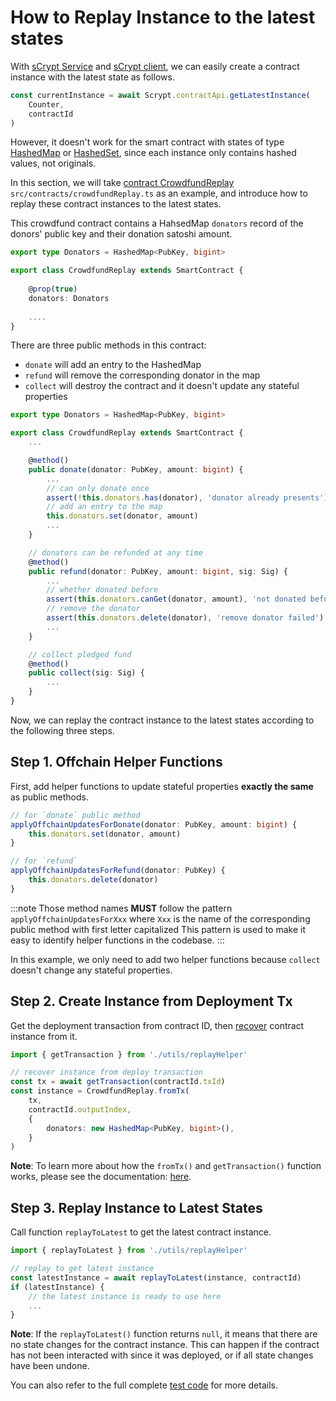 # How to Replay Instance to the latest states

With [sCrypt Service](./how-to-integrate-scrypt-service.md) and [sCrypt client](./how-to-integrate-scrypt-service.md#step-1-initialize-client), we can easily create a contract instance with the latest state as follows.

```ts
const currentInstance = await Scrypt.contractApi.getLatestInstance(
    Counter,
    contractId
)
```

However, it doesn't work for the smart contract with states of type [HashedMap](../how-to-write-a-contract/built-ins.md#hashedmap) or [HashedSet](../how-to-write-a-contract/built-ins.md#hashedset), since each instance only contains hashed values, not originals.

In this section, we will take [contract CrowdfundReplay](https://github.com/sCrypt-Inc/boilerplate/blob/master/src/contracts/crowdfundReplay.ts) `src/contracts/crowdfundReplay.ts` as an example, and introduce how to replay these contract instances to the latest states.

This crowdfund contract contains a HahsedMap `donators` record of the donors' public key and their donation satoshi amount.

```ts
export type Donators = HashedMap<PubKey, bigint>

export class CrowdfundReplay extends SmartContract {
	
	@prop(true)
	donators: Donators
	
	....
}
```

There are three public methods in this contract:

- `donate` will add an entry to the HashedMap
- `refund` will remove the corresponding donator in the map
- `collect` will destroy the contract and it doesn't update any stateful properties

```ts
export type Donators = HashedMap<PubKey, bigint>

export class CrowdfundReplay extends SmartContract {
	...

	@method()
    public donate(donator: PubKey, amount: bigint) {
        ...
        // can only donate once
        assert(!this.donators.has(donator), 'donator already presents')
		// add an entry to the map
        this.donators.set(donator, amount)
        ...
    }

    // donators can be refunded at any time
    @method()
    public refund(donator: PubKey, amount: bigint, sig: Sig) {
        ...
        // whether donated before
        assert(this.donators.canGet(donator, amount), 'not donated before')
        // remove the donator
        assert(this.donators.delete(donator), 'remove donator failed')
        ...
    }

    // collect pledged fund
    @method()
    public collect(sig: Sig) {
        ...
    }
}
```

Now, we can replay the contract instance to the latest states according to the following three steps.

## Step 1. Offchain Helper Functions

First, add helper functions to update stateful properties **exactly the same** as public methods.

```ts
// for `donate` public method
applyOffchainUpdatesForDonate(donator: PubKey, amount: bigint) {
    this.donators.set(donator, amount)
}

// for `refund`
applyOffchainUpdatesForRefund(donator: PubKey) {
    this.donators.delete(donator)
}
```

:::note
Those method names **MUST** follow the pattern `applyOffchainUpdatesForXxx` where `Xxx` is the name of the corresponding public method with first letter capitalized This pattern is used to make it easy to identify helper functions in the codebase.
:::

In this example, we only need to add two helper functions because `collect` doesn't change any stateful properties.

## Step 2. Create Instance from Deployment Tx

Get the deployment transaction from contract ID, then [recover](../how-to-write-a-contract/built-ins.md#fromtx) contract instance from it.

```ts
import { getTransaction } from './utils/replayHelper'

// recover instance from deploy transaction
const tx = await getTransaction(contractId.txId)
const instance = CrowdfundReplay.fromTx(
    tx,
    contractId.outputIndex,
    {
        donators: new HashedMap<PubKey, bigint>(),
    }
)
```
**Note**: To learn more about how the `fromTx()` and `getTransaction()` function works, please see the documentation: [here](../how-to-write-a-contract/built-ins.md#fromtx).

## Step 3. Replay Instance to Latest States

Call function `replayToLatest` to get the latest contract instance.

```ts
import { replayToLatest } from './utils/replayHelper'

// replay to get latest instance
const latestInstance = await replayToLatest(instance, contractId)
if (latestInstance) {
    // the latest instance is ready to use here
    ...
}
```
**Note**: If the `replayToLatest()` function returns `null`, it means that there are no state changes for the contract instance. This can happen if the contract has not been interacted with since it was deployed, or if all state changes have been undone.

You can also refer to the full complete [test code](https://github.com/sCrypt-Inc/boilerplate/blob/master/tests/crowdfundReplay.test.ts#L109-L137) for more details.
